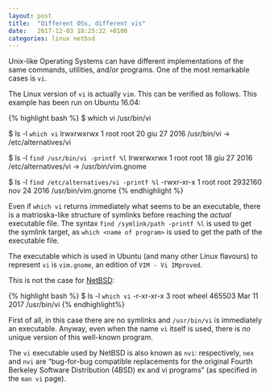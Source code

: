 ```yaml
---
layout: post
title:  "Different OSs, different vis"
date:   2017-12-03 18:25:32 +0100
categories: linux netbsd
---
```

Unix-like Operating Systems can have different implementations of the same commands, utilities, and/or programs. One of the most remarkable cases is `vi`.

The Linux version of `vi` is actually `vim`. This can be verified as follows. This example has been run on Ubuntu 16.04:

{% highlight bash %}
$ which vi
/usr/bin/vi

$ ls -l `which vi`
lrwxrwxrwx 1 root root 20 giu 27  2016 /usr/bin/vi -> /etc/alternatives/vi

$ ls -l `find /usr/bin/vi -printf %l`
lrwxrwxrwx 1 root root 18 giu 27  2016 /etc/alternatives/vi -> /usr/bin/vim.gnome

$ ls -l `find /etc/alternatives/vi -printf %l`
-rwxr-xr-x 1 root root 2932160 nov 24  2016 /usr/bin/vim.gnome
{% endhighlight %}

Even if `which vi` returns immediately what seems to be an executable, there is a matrioska-like structure of symlinks before reaching the *actual* executable file. The syntax `find /symlink/path -printf %l` is used to get the symlink target, as `which <name of program>` is used to get the path of the executable file.

The executable which is used in Ubuntu (and many other Linux flavours) to represent `vi` is `vim.gnome`, an edition of `VIM - Vi IMproved`.

This is not the case for [NetBSD][netbsd-link]:

{% highlight bash %}
$ ls -l `which vi`
-r-xr-xr-x  3 root  wheel  465503 Mar 11  2017 /usr/bin/vi
{% endhighlight%}

First of all, in this case there are no symlinks and `/usr/bin/vi` is immediately an executable. Anyway, even when the name `vi` itself is used, there is *no* unique version of this well-known program.

The `vi` executable used by NetBSD is also known as `nvi`: respectively, `nex` and `nvi` are “bug-for-bug compatible replacements for the original Fourth Berkeley Software Distribution (4BSD) ex and vi programs” (as specified in the `man vi` page).

[netbsd-link]: http://www.netbsd.org
